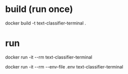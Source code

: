 # build (run once)
docker build -t text-classifier-terminal .

# run
<!-- docker run -it --rm --env-file .env text-classifier-terminal -->

<!-- default env -->
docker run -it --rm text-classifier-terminal

<!-- pake env file -->
docker run -it --rm --env-file .env text-classifier-terminal
